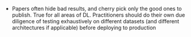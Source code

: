* Papers often hide bad results, and cherry pick only the good ones to publish. True for all areas of DL. Practitioners should do their own due diligence of testing exhaustively on different datasets (and different architectures if applicable) before deploying to production
